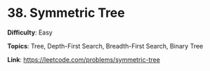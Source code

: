 # 38. Symmetric Tree

**Difficulty**: Easy

**Topics**: Tree, Depth-First Search, Breadth-First Search, Binary Tree

**Link**: https://leetcode.com/problems/symmetric-tree
